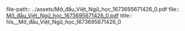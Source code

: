 file-path:: ../assets/Mở_đầu_Việt_Ngữ_học_1673695671426_0.pdf
file:: [Mở_đầu_Việt_Ngữ_học_1673695671426_0.pdf](../assets/Mở_đầu_Việt_Ngữ_học_1673695671426_0.pdf)
title:: hls__Mở_đầu_Việt_Ngữ_học_1673695671426_0
